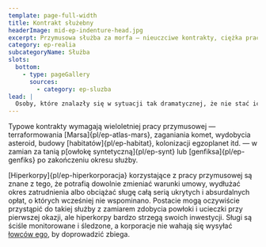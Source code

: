 ```yaml
---
template: page-full-width
title: Kontrakt służebny
headerImage: mid-ep-indenture-head.jpg
excerpt: Przymusowa służba za morfa — nieuczciwe kontrakty, ciężka praca i śledzenie.
category: ep-realia
subcategoryName: Służba
slots:
  bottom:
    - type: pageGallery
      sources:
        - category: ep-sluzba
lead: |
  Osoby, które znalazły się w sytuacji tak dramatycznej, że nie stać ich na nowego [morfa]{pl/ep-morf}, mogą zawrzeć umowę na przymusową służbę — „umowę”, która rzadko bywa korzystna dla nowego sługi. 
---
```

Typowe kontrakty wymagają wieloletniej pracy przymusowej — terraformowania [Marsa]{pl/ep-atlas-mars}, zaganiania komet, wydobycia asteroid, budowy [habitatów]{pl/ep-habitat}, kolonizacji egzoplanet itd. — w zamian za tanią p[owłokę syntetyczną]{pl/ep-synt} lub [genfiksa]{pl/ep-genfiks} po zakończeniu okresu służby.

[Hiperkorpy]{pl/ep-hiperkorporacja} korzystające z pracy przymusowej są znane z tego, że potrafią dowolnie zmieniać warunki umowy, wydłużać okres zatrudnienia albo obciążać sługę całą serią ukrytych i absurdalnych opłat, o których wcześniej nie wspominano. Postacie mogą oczywiście przystąpić do takiej służby z zamiarem zdobycia powłoki i ucieczki przy pierwszej okazji, ale hiperkorpy bardzo strzegą swoich inwestycji. Sługi są ściśle monitorowane i śledzone, a korporacje nie wahają się wysyłać [łowców ego](#), by doprowadzić zbiega.
